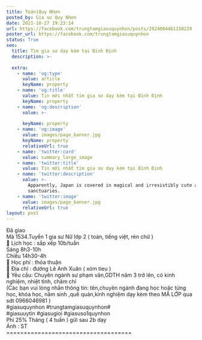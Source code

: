 ```yaml
---
title: Toán|Quy Nhơn
posted_by: Gia sư Quy Nhơn
date: 2021-10-27 19:23:14
url: https://facebook.com/trungtamgiasuquynhon/posts/2924004461150229
poster_url: https://facebook.com/trungtamgiasuquynhon
status: True
seo:
  title: Tìm gia sư dạy kèm tại Bình Định
  description: >-
    
  extra:
    - name: 'og:type'
      value: article
      keyName: property
    - name: 'og:title'
      value: Tin mới nhất tìm gia sư dạy kèm tại Bình Định
      keyName: property
    - name: 'og:description'
      value: >-
        
      keyName: property
    - name: 'og:image'
      value: images/page_banner.jpg
      keyName: property
      relativeUrl: true
    - name: 'twitter:card'
      value: summary_large_image
    - name: 'twitter:title'
      value: Tin mới nhất tìm gia sư dạy kèm tại Bình Định
    - name: 'twitter:description'
      value: >-
        Apparently, Japan is covered in magical and irresistibly cute animal
        sanctuaries.
    - name: 'twitter:image'
      value: images/page_banner.jpg
      relativeUrl: true
layout: post
---
```

Đã giao<br>Mã 1534.Tuyển 1 gia sư Nữ lớp 2 ( toán, tiếng việt, rèn chữ )<br>🧐 Lịch học : sắp xếp 10b/tuần<br>Sáng 8h3-10h<br>Chiều 14h30-4h<br>🧐 Học phí : thỏa thuận<br>🧐 Địa chỉ : đường Lê Anh Xuân ( xóm tieu )<br>🧐 Yêu cầu: Chuyên ngành sư phạm văn,GDTH năm 3 trở lên, có kinh nghiệm, nhiệt tình, chăm chỉ<br>(Các bạn vui lòng nhắn thông tin: tên,chuyên ngành đang học hoặc từng học, khóa học, năm sinh ,quê quán,kinh nghiệm dạy kèm theo MÃ LỚP qua sdt 0966046981 )<br>#giasuquynhon #trungtamgiasuquynhon#<br>#giasuuytin #giasugioi #giasuso1quynhon<br>Phí 25% Tháng ( 4 tuần ) gửi sau 2b dạy<br>Ảnh : ST<br>====================================
